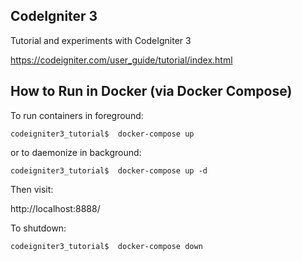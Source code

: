 ## CodeIgniter 3

Tutorial and experiments with CodeIgniter 3

https://codeigniter.com/user_guide/tutorial/index.html

## How to Run in Docker (via Docker Compose)

To run containers in foreground:

`codeigniter3_tutorial$  docker-compose up`

or to daemonize in background:

`codeigniter3_tutorial$  docker-compose up -d`

Then visit:

http://localhost:8888/


To shutdown:

`codeigniter3_tutorial$  docker-compose down`

